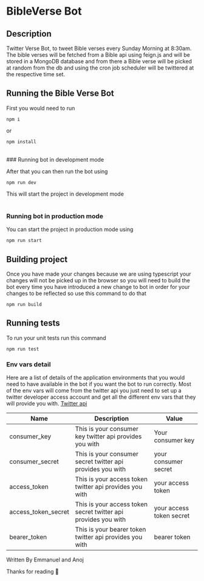 # BibleVerse Bot

## Description

Twitter Verse Bot, to tweet Bible verses every Sunday Morning at 8:30am. The bible verses will be fetched from a Bible api using feign.js and will be stored in a MongoDB database and from there a Bible verse will be picked at random from the db and using the cron job scheduler will be twittered at the respective time set.

## Running the Bible Verse Bot

First you would need to run

```
npm i
```

or

```
npm install
```

<br />
### Running bot in development mode

After that you can then run the bot using

```
npm run dev
```

This will start the project in development mode<br /><br />

### Running bot in production mode

You can start the project in production mode using

```
npm run start
```

## Building project

Once you have made your changes because we are using typescript your changes will not be picked up in the browser so you will need to build the bot every time you have introduced a new change to bot in order for your changes to be reflected so use this command to do that

```
npm run build
```

## Running tests

To run your unit tests run this command

```
npm run test
```

### Env vars detail

Here are a list of details of the application environments that you would need to have available in the bot if you want the bot to run correctly. Most of the env vars will come from the twitter api you just need to set up a twitter developer access account and get all the different env vars that they will provide you with.
[Twitter api](https://developer.twitter.com/en)

| Name                | Description                                                    | Value                    |
| ------------------- | -------------------------------------------------------------- | ------------------------ |
| consumer_key        | This is your consumer key twitter api provides you with        | Your consumer key        |
| consumer_secret     | This is your consumer secret twitter api provides you with     | your consumer secret     |
| access_token        | This is your access token twitter api provides you with        | your access token        |
| access_token_secret | This is your access token secret twitter api provides you with | your access token secret |
| bearer_token        | This is your bearer token twitter api provides you with        | bearer token             |

Written By Emmanuel and Anoj

Thanks for reading 🎉
